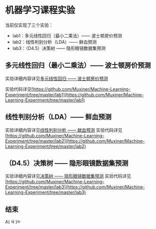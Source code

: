 # 机器学习课程实验

当前仅实现了三个实验：
+ lab1：多元线性回归（最小二乘法）—— 波士顿房价预测
+ lab2：线性判别分析（LDA）—— 鲜血预测
+ lab3：（D4.5）决策树 —— 隐形眼镜数据集预测

## 多元线性回归（最小二乘法）—— 波士顿房价预测

实验详细内容详见[多元线性回归 —— 波士顿房价预测](https://muxiner.github.io/2022/04/30/ml-boston-housing-md/)

实验代码详见[https://github.com/Muxiner/Machine-Learning-Experiment/tree/master/lab1](https://github.com/Muxiner/Machine-Learning-Experiment/tree/master/lab1)

## 线性判别分析（LDA）—— 鲜血预测

实验详细内容详见[线性判别分析 —— 献血预测](https://muxiner.github.io/2022/05/14/LDA-2022-05-14-md/)
实验代码详见[https://github.com/Muxiner/Machine-Learning-Experiment/tree/master/lab2](https://github.com/Muxiner/Machine-Learning-Experiment/tree/master/lab2)

## （D4.5）决策树 —— 隐形眼镜数据集预测

实验详细内容详见[决策树 —— 隐形眼镜数据集预测](https://muxiner.github.io/2022/05/14/ml-decision-tree-2022-5-14-md/)
实验代码详见[https://github.com/Muxiner/Machine-Learning-Experiment/tree/master/lab3](https://github.com/Muxiner/Machine-Learning-Experiment/tree/master/lab3)

## 结束

ᕕ( ᐛ )ᕗ
